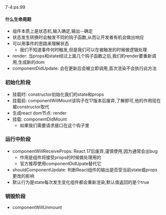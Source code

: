 7-4:ps:99

#### 什么生命周期
  - 组件本质上是状态机,输入确定,输出--确定
  - 状态发生转换时会触发不同的钩子函数,从而让开发者有机会做出响应
  - 可以用事件的思路来理解状态
    - 我们不知道事件何时触发,但是我们可以在被触发的时候做逻辑处理
  - render: 当props和state经过上面几个钩子函数之后,我们的render要重新调用,生成新的dom
  - componentDidUpdate: 会在更新后会被立即调用,首次渲染不会执行此方法

### 初始化阶段
  - 挂载时: constructor初始化我们的state和props
  - 挂载前: componentWillMount该钩子在17版本后废弃,了解即可,他的作用现在被constructor取代
  - 生成react dom节点: render
  - 挂载: componentDidMount
    - 如果我们需要请求接口在这个钩子里

### 运行中阶段
  - componentWillReceiveProps: React 17后废弃,谨慎使用,因为通常会出bug
    - 作用是组件将接受props的时候做处理用的
    - 官方推荐使用componentDidUpate替代它
  - shouldComponentUpdate: 判断React组件的输出是否受当前state或props更改的影响
  - 默认行为是state每次发生变化组件都会重新渲染,默认值返回的是个true

### 销毁阶段
  - componentWillUnmount